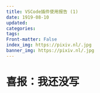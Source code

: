 ```yaml
---
title: VSCode插件使用报告 (1)
date: 1919-08-10
updated: 
categories: 
tags: 
Front-matter: False
index_img: https://pixiv.nl/.jpg
banner_img: https://pixiv.nl/.jpg
---
```


# 喜报：我还没写